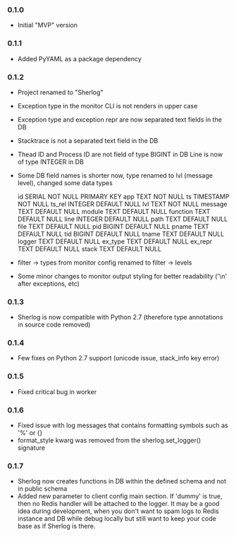 ### 0.1.0

- Initial "MVP" version


### 0.1.1

- Added PyYAML as a package dependency


### 0.1.2

- Project renamed to "Sherlog"

- Exception type in the monitor CLI is not renders in upper case

- Exception type and exception repr are now separated text fields in the DB

- Stacktrace is not a separated text field in the DB

- Thead ID and Process ID are not field of type BIGINT in DB
  Line is now of type INTEGER in DB

- Some DB field names is shorter now, type renamed to lvl (message level), changed some data types

    id       SERIAL NOT NULL PRIMARY KEY
    app      TEXT NOT NULL
    ts       TIMESTAMP NOT NULL
    ts_rel   INTEGER DEFAULT NULL
    lvl      TEXT NOT NULL
    message  TEXT DEFAULT NULL
    module   TEXT DEFAULT NULL
    function TEXT DEFAULT NULL
    line     INTEGER DEFAULT NULL
    path     TEXT DEFAULT NULL
    file     TEXT DEFAULT NULL
    pid      BIGINT DEFAULT NULL
    pname    TEXT DEFAULT NULL
    tid      BIGINT DEFAULT NULL
    tname    TEXT DEFAULT NULL
    logger   TEXT DEFAULT NULL
    ex_type  TEXT DEFAULT NULL
    ex_repr  TEXT DEFAULT NULL
    stack    TEXT DEFAULT NULL

- filter -> types from monitor config renamed to filter -> levels

- Some minor changes to monitor output styling for better readability ('\n' after exceptions, etc)


### 0.1.3

- Sherlog is now compatible with Python 2.7 (therefore type annotations in source code removed)


### 0.1.4

- Few fixes on Python 2.7 support (unicode issue, stack_info key error)


### 0.1.5

- Fixed critical bug in worker


### 0.1.6

- Fixed issue with log messages that contains formatting symbols such as '%' or {}
- format_style kwarg was removed from the sherlog.set_logger() signature


### 0.1.7

- Sherlog now creates functions in DB within the defined schema and not in public schema
- Added new parameter to client config main section. If 'dummy' is true, then no Redis handler
  will be attached to the logger. It may be a good idea during development, when you don't
  want to spam logs to Redis instance and DB while debug locally but still want to keep your
  code base as if Sherlog is there.
